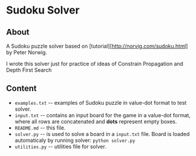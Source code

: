# Sudoku Solver

## About
A Sudoku puzzle solver based on [tutorial][http://norvig.com/sudoku.html] by Peter Norwig.

I wrote this solver just for practice of ideas of Constrain Propagation and Depth First Search

## Content
- `examples.txt` -- examples of Sudoku puzzle in value-dot format to test solver.
- `input.txt` -- contains an input board for the game in a value-dot format, where all rows are concatenated and **dots** represent empty boxes.
- `README.md` -- this file.
- `solver.py` -- is used to solve a board in a `input.txt` file. Board is loaded automaticaly by running solver: 
            `python solver.py`
- `utilities.py` -- utilities file for solver.
